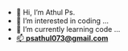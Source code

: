 - 👋 Hi, I’m Athul Ps.
- 👀 I’m interested in coding ...
- 🙍 I’m currently learning code ...
- <a href="mailto:psathul073@gmail.com">📫 <b>psathul073@gmail.com</b></a>

<!---
psathul073/psathul073 is a ✨ special ✨ repository because its `README.md` (this file) appears on your GitHub profile.
You can click the Preview link to take a look at your changes.
--->
